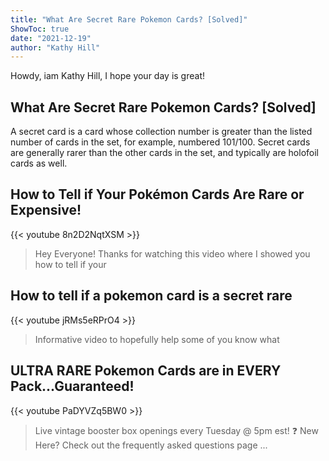 ```yaml
---
title: "What Are Secret Rare Pokemon Cards? [Solved]"
ShowToc: true 
date: "2021-12-19"
author: "Kathy Hill" 
---
```


Howdy, iam Kathy Hill, I hope your day is great!
## What Are Secret Rare Pokemon Cards? [Solved]
 A secret card is a card whose collection number is greater than the listed number of cards in the set, for example, numbered 101/100. Secret cards are generally rarer than the other cards in the set, and typically are holofoil cards as well.

## How to Tell if Your Pokémon Cards Are Rare or Expensive!
{{< youtube 8n2D2NqtXSM >}}
>Hey Everyone! Thanks for watching this video where I showed you how to tell if your 

## How to tell if a pokemon card is a secret rare
{{< youtube jRMs5eRPrO4 >}}
>Informative video to hopefully help some of you know what 

## ULTRA RARE Pokemon Cards are in EVERY Pack...Guaranteed!
{{< youtube PaDYVZq5BW0 >}}
>Live vintage booster box openings every Tuesday @ 5pm est! ❓ New Here? Check out the frequently asked questions page ...

